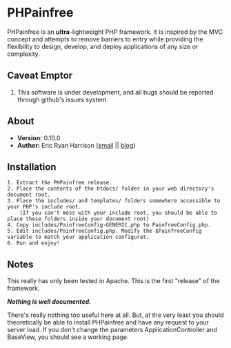 PHPainfree
==========

PHPainfree is an **ultra**-lightweight PHP framework. It is inspired by the
MVC concept and attempts to remove barriers to entry while providing the
flexibility to design, develop, and deploy applications of any size or
complexity.

Caveat Emptor
-------------

1. This software is under development, and all bugs should be reported through github's issues system.


About
-----

+ **Version:** 0.10.0
+ **Auther:** Eric Ryan Harrison ([email](mailto:phpainfree@ericharrison.info) || [blog](http://ericharrison.info))

Installation
------------

	1. Extract the PHPainfree release.
	2. Place the contents of the htdocs/ folder in your web directory's document root.
	3. Place the includes/ and templates/ folders somewhere accessible to your PHP's include root.
		(If you can't mess with your include root, you should be able to place these folders inside your document root)
	4. Copy includes/PainfreeConfig-GENERIC.php to PainfreeConfig.php.
	5. Edit includes/PainfreeConfig.php. Modify the $PainfreeConfig variable to match your application configurat.
	6. Run and enjoy!

Notes
-----

This really has only been tested in Apache. This is the first "release" of the framework.

***Nothing is well documented.***

There's really nothing too useful here at all. But, at the very least you should
theoretically be able to install PHPainfree and have any request to your server
load. If you don't change the parameters ApplicationController and BaseView,
you should see a working page.
